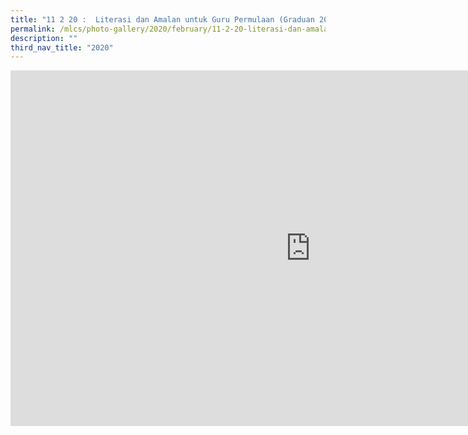 ```yaml
---
title: "11 2 20 :  Literasi dan Amalan untuk Guru Permulaan (Graduan 2019)"
permalink: /mlcs/photo-gallery/2020/february/11-2-20-literasi-dan-amalan-untuk-guru-permulaan-graduan-2019/
description: ""
third_nav_title: "2020"
---
```

<iframe allowfullscreen="true" height="569" width="960" frameborder="0" src="https://docs.google.com/presentation/d/e/2PACX-1vRriH_k4xDi0_ldTi3HlpY9rzzakOY7uE4owD-bt_6BJsg04XYnPyXU1l9HHOpdQzR7RqNOOozELAgZ/embed?start=false&amp;loop=false&amp;delayms=3000"></iframe>